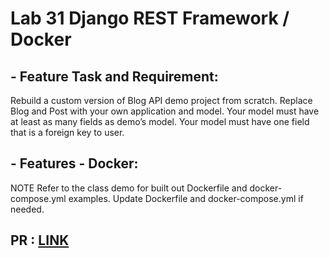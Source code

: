 # Lab 31 Django REST Framework / Docker 


## - Feature Task and Requirement:

Rebuild a custom version of Blog API demo project from scratch.
Replace Blog and Post with your own application and model.
Your model must have at least as many fields as demo’s model.
Your model must have one field that is a foreign key to user.



## - Features - Docker:

NOTE Refer to the class demo for built out Dockerfile and docker-compose.yml examples.
Update Dockerfile and docker-compose.yml if needed.


## PR : [LINK](https://github.com/hind-hb/django-api/pull/1/commits/cc76eab38003b5ae235e9c8533dda38dfc42181e)

